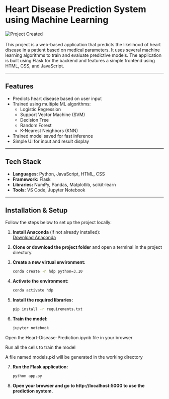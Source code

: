 # Heart Disease Prediction System using Machine Learning

![Project Created](https://img.shields.io/badge/Created-June%2019%2C%202025-blue?style=flat-square)  
<br> 
This project is a web-based application that predicts the likelihood of heart disease in a patient based on medical parameters. It uses several machine learning algorithms to train and evaluate predictive models. The application is built using Flask for the backend and features a simple frontend using HTML, CSS, and JavaScript.

---

## Features

- Predicts heart disease based on user input
- Trained using multiple ML algorithms:
  - Logistic Regression
  - Support Vector Machine (SVM)
  - Decision Tree
  - Random Forest
  - K-Nearest Neighbors (KNN)
- Trained model saved for fast inference
- Simple UI for input and result display

---

## Tech Stack

- **Languages:** Python, JavaScript, HTML, CSS
- **Framework:** Flask
- **Libraries:** NumPy, Pandas, Matplotlib, scikit-learn
- **Tools:** VS Code, Jupyter Notebook

---

## Installation & Setup

Follow the steps below to set up the project locally:

1. **Install Anaconda** (if not already installed):  
   [Download Anaconda](https://www.anaconda.com/products/distribution)

2. **Clone or download the project folder** and open a terminal in the project directory.

3. **Create a new virtual environment:**

   ```bash
   conda create -n hdp python=3.10

   ```

4. **Activate the environment:**

   ```bash
   conda activate hdp

   ```

5. **Install the required libraries:**

   ```bash
   pip install -r requirements.txt

   ```

6. **Train the model:**

   ```bash
   jupyter notebook
   ```
Open the Heart-Disease-Prediction.ipynb file in your browser

Run all the cells to train the model

A file named models.pkl will be generated in the working directory

7. **Run the Flask application:**

   ```bash
   python app.py

   ```

8. **Open your browser and go to http://localhost:5000 to use the prediction system.**
